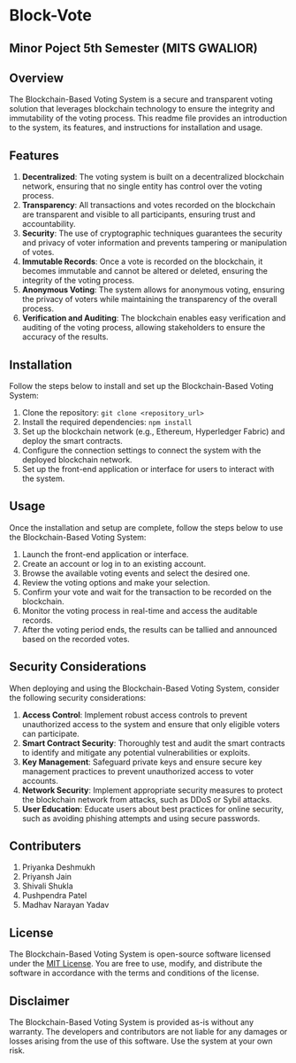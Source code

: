 # Block-Vote
## Minor Poject 5th Semester (MITS GWALIOR)
## Overview
The Blockchain-Based Voting System is a secure and transparent voting solution that leverages blockchain technology to ensure the integrity and immutability of the voting process. This readme file provides an introduction to the system, its features, and instructions for installation and usage.

## Features
1. **Decentralized**: The voting system is built on a decentralized blockchain network, ensuring that no single entity has control over the voting process.
2. **Transparency**: All transactions and votes recorded on the blockchain are transparent and visible to all participants, ensuring trust and accountability.
3. **Security**: The use of cryptographic techniques guarantees the security and privacy of voter information and prevents tampering or manipulation of votes.
4. **Immutable Records**: Once a vote is recorded on the blockchain, it becomes immutable and cannot be altered or deleted, ensuring the integrity of the voting process.
5. **Anonymous Voting**: The system allows for anonymous voting, ensuring the privacy of voters while maintaining the transparency of the overall process.
6. **Verification and Auditing**: The blockchain enables easy verification and auditing of the voting process, allowing stakeholders to ensure the accuracy of the results.

## Installation
Follow the steps below to install and set up the Blockchain-Based Voting System:

1. Clone the repository: `git clone <repository_url>`
2. Install the required dependencies: `npm install`
3. Set up the blockchain network (e.g., Ethereum, Hyperledger Fabric) and deploy the smart contracts.
4. Configure the connection settings to connect the system with the deployed blockchain network.
5. Set up the front-end application or interface for users to interact with the system.

## Usage
Once the installation and setup are complete, follow the steps below to use the Blockchain-Based Voting System:

1. Launch the front-end application or interface.
2. Create an account or log in to an existing account.
3. Browse the available voting events and select the desired one.
4. Review the voting options and make your selection.
5. Confirm your vote and wait for the transaction to be recorded on the blockchain.
6. Monitor the voting process in real-time and access the auditable records.
7. After the voting period ends, the results can be tallied and announced based on the recorded votes.

## Security Considerations
When deploying and using the Blockchain-Based Voting System, consider the following security considerations:

1. **Access Control**: Implement robust access controls to prevent unauthorized access to the system and ensure that only eligible voters can participate.
2. **Smart Contract Security**: Thoroughly test and audit the smart contracts to identify and mitigate any potential vulnerabilities or exploits.
3. **Key Management**: Safeguard private keys and ensure secure key management practices to prevent unauthorized access to voter accounts.
4. **Network Security**: Implement appropriate security measures to protect the blockchain network from attacks, such as DDoS or Sybil attacks.
5. **User Education**: Educate users about best practices for online security, such as avoiding phishing attempts and using secure passwords.

## Contributers
1. Priyanka Deshmukh
2. Priyansh Jain 
3. Shivali Shukla
4. Pushpendra Patel
5. Madhav Narayan Yadav

## License
The Blockchain-Based Voting System is open-source software licensed under the [MIT License](https://opensource.org/licenses/MIT). You are free to use, modify, and distribute the software in accordance with the terms and conditions of the license.

## Disclaimer
The Blockchain-Based Voting System is provided as-is without any warranty. The developers and contributors are not liable for any damages or losses arising from the use of this software. Use the system at your own risk.

##
